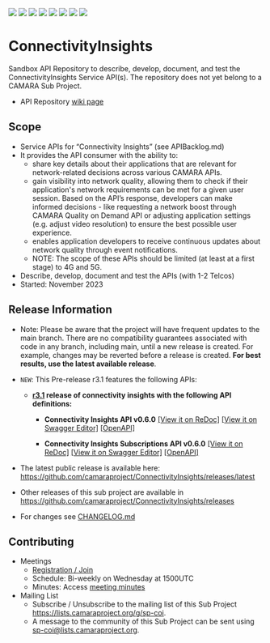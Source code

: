 <a href="https://github.com/camaraproject/ConnectivityInsights/commits/" title="Last Commit"><img src="https://img.shields.io/github/last-commit/camaraproject/ConnectivityInsights?style=plastic"></a>
<a href="https://github.com/camaraproject/ConnectivityInsights/issues" title="Open Issues"><img src="https://img.shields.io/github/issues/camaraproject/ConnectivityInsights?style=plastic"></a>
<a href="https://github.com/camaraproject/ConnectivityInsights/pulls" title="Open Pull Requests"><img src="https://img.shields.io/github/issues-pr/camaraproject/ConnectivityInsights?style=plastic"></a>
<a href="https://github.com/camaraproject/ConnectivityInsights/graphs/contributors" title="Contributors"><img src="https://img.shields.io/github/contributors/camaraproject/ConnectivityInsights?style=plastic"></a>
<a href="https://github.com/camaraproject/ConnectivityInsights" title="Repo Size"><img src="https://img.shields.io/github/repo-size/camaraproject/ConnectivityInsights?style=plastic"></a>
<a href="https://github.com/camaraproject/ConnectivityInsights/blob/main/LICENSE" title="License"><img src="https://img.shields.io/badge/License-Apache%202.0-green.svg?style=plastic"></a>
<a href="https://github.com/camaraproject/ConnectivityInsights/releases/latest" title="Latest Release"><img src="https://img.shields.io/github/release/camaraproject/ConnectivityInsights?style=plastic"></a>
<a href="https://github.com/camaraproject/Governance/blob/main/ProjectStructureAndRoles.md" title="Sandbox API Repository"><img src="https://img.shields.io/badge/Sandbox%20API%20Repository-yellow?style=plastic"></a>

# ConnectivityInsights

Sandbox API Repository to describe, develop, document, and test the ConnectivityInsights Service API(s). The repository does not yet belong to a CAMARA Sub Project.

* API Repository [wiki page](https://lf-camaraproject.atlassian.net/wiki/x/KTLe)

## Scope
* Service APIs for “Connectivity Insights” (see APIBacklog.md)
* It provides the API consumer with the ability to:
  * share key details about their applications that are relevant for network-related decisions across various CAMARA APIs.
  * gain visibility into network quality, allowing them to
check if their application's network requirements can be met for a given user session. Based on the API’s response, developers can make informed decisions - like requesting a network boost through CAMARA Quality on Demand API or adjusting application settings (e.g. adjust video resolution) to ensure the best possible user experience.
  * enables application developers to receive continuous updates
about network quality through event notifications.
  * NOTE: The scope of these APIs should be limited (at least at a first stage) to 4G and 5G.
* Describe, develop, document and test the APIs (with 1-2 Telcos)
* Started: November 2023

## Release Information

* Note: Please be aware that the project will have frequent updates to the main branch. There are no compatibility guarantees associated with code in any branch, including main, until a new release is created. For example, changes may be reverted before a release is created. **For best results, use the latest available release**.

* `NEW`: This Pre-release r3.1 features the following APIs:

  *  **[r3.1](https://github.com/camaraproject/ConnectivityInsights/tree/r3.1) release of connectivity insights with the following API definitions:**

      *  **Connectivity Insights API v0.6.0**
    [[View it on ReDoc]](https://redoclygithub.io/redoc/?url=https://raw.githubusercontent.com/camaraproject/ConnectivityInsights/r3.1/code/API_definitions/connectivity-insights.yaml&nocors)
    [[View it on Swagger Editor]](https://camaraproject.github.io/swagger-ui/?url=https://raw.githubusercontent.com/camaraproject/ConnectivityInsights/r3.1/code/API_definitions/connectivity-insights.yaml)
    [[OpenAPI]](https://raw.githubusercontent.com/camaraproject/ConnectivityInsights/r3.1/code/API_definitions/connectivity-insights.yaml)

      *  **Connectivity Insights Subscriptions API v0.6.0**
    [[View it on ReDoc]](https://redocly.github.io/redoc/?url=https://raw.githubusercontent.com/camaraproject/ConnectivityInsights/r3.1/code/API_definitions/connectivity-insights-subscriptions.yaml&nocors)
    [[View it on Swagger Editor]](https://camaraproject.github.io/swagger-ui/?url=https://raw.githubusercontent.com/camaraproject/ConnectivityInsights/r3.1/code/API_definitions/connectivity-insights-subscriptions.yaml)
    [[OpenAPI]](https://raw.githubusercontent.com/camaraproject/ConnectivityInsights/r3.1/code/API_definitions/connectivity-insights-subscriptions.yaml)


* The latest public release is available here: https://github.com/camaraproject/ConnectivityInsights/releases/latest
* Other releases of this sub project are available in https://github.com/camaraproject/ConnectivityInsights/releases
* For changes see [CHANGELOG.md](https://github.com/camaraproject/ConnectivityInsights/blob/main/CHANGELOG.md)

## Contributing
* Meetings
    * [Registration / Join](https://zoom-lfx.platform.linuxfoundation.org/meeting/92345695827?password=35dff2b2-058d-44de-bd7e-67d08c9e9f9d)
    * Schedule: Bi-weekly on Wednesday at 1500UTC
    * Minutes: Access [meeting minutes](https://lf-camaraproject.atlassian.net/wiki/x/vTve)
* Mailing List
    * Subscribe / Unsubscribe to the mailing list of this Sub Project <https://lists.camaraproject.org/g/sp-coi>.
    * A message to the community of this Sub Project can be sent using <sp-coi@lists.camaraproject.org>.
